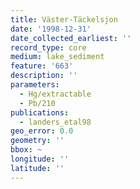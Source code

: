 ```yaml
---
title: Väster-Täckelsjon
date: '1998-12-31'
date_collected_earliest: ''
record_type: core
medium: lake_sediment
feature: '663'
description: ''
parameters:
  - Hg/extractable
  - Pb/210
publications:
  - landers_etal98
geo_error: 0.0
geometry: ''
bbox: ~
longitude: ''
latitude: ''
---
```


